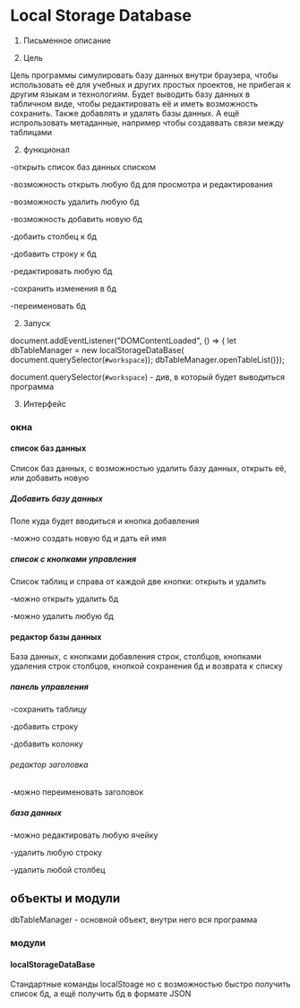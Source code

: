 # Local Storage Database

1. Письменное описание

 1. Цель

Цель программы симулировать базу данных внутри браузера, чтобы использовать её для учебных и других простых проектов, не прибегая к другим языкам и технологиям. Будет выводить базу данных в табличном виде, чтобы редактировать её и иметь возможность сохранить. Также добавлять и удалять базы данных. А ещё испрользовать метаданные, например чтобы создаввать связи между таблицами

 2. функционал

-открыть список баз данных списком

-возможность открыть любую бд для просмотра и редактирования

-возможность удалить любую бд

-возможность добавить новую бд

-добаить столбец к бд

-добавить строку к бд

-редактировать любую бд

-сохранить изменения в бд

-переименовать бд

2. Запуск

document.addEventListener("DOMContentLoaded", () => {
  let dbTableManager = new localStorageDataBase( document.querySelector(`#workspace`));
  dbTableManager.openTableList()});

document.querySelector(`#workspace`) - див, в который будет выводиться программа



3. Интерфейс


### окна

#### список баз данных

Список баз данных, с возможностью удалить базу данных, открыть её, или добавить новую

##### Добавить базу данных

Поле куда будет вводиться и кнопка добавления

-можно создать новую бд и дать ей имя

##### список с кнопками управления

Список таблиц и справа от каждой две кнопки: открыть и удалить

-можно открыть удалить бд

-можно удалить любую бд

#### редактор базы данных

База данных, с кнопками добавления строк, столбцов, кнопками удаления строк столбцов, кнопкой сохранения бд и возврата к списку

##### панель управления

-сохранить таблицу

-добавить строку

-добавить колонку

###### редактор заголовка

-можно переименовать заголовок

##### база данных

-можно редактировать любую ячейку

-удалить любую строку

-удалить любой столбец

## объекты и модули

dbTableManager - основной объект, внутри него вся программа

### модули

#### localStorageDataBase

Стандартные команды localStoage но с возможностью быстро получить список бд, а ещё получить бд в формате JSON
